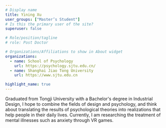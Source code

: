 ```yaml
---
# Display name
title: Yining Xu
user_groups: ["Master’s Student"]
# Is this the primary user of the site?
superuser: false

# Role/position/tagline
# role: Post Doctor

# Organizations/Affiliations to show in About widget
organizations:
  - name: School of Psychology
    url: https://psychology.sjtu.edu.cn/
  - name: Shanghai Jiao Tong University
    url: https://www.sjtu.edu.cn

highlight_name: true
---
```


Graduated from Tongji University with a Bachelor's degree in Industrial Design, I hope to combine the fields of design and psychology, and think about translating the results of psychological theories into realizations that help people in their daily lives. Currently, I am researching the treatment of mental illnesses such as anxiety through VR games.

